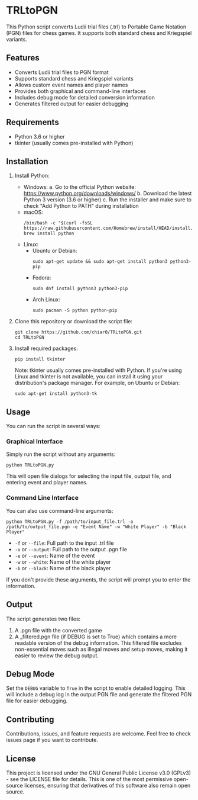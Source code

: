 # TRLtoPGN

This Python script converts Ludii trial files (.trl) to Portable Game Notation (PGN) files for chess games. It supports both standard chess and Kriegspiel variants.

## Features

* Converts Ludii trial files to PGN format
* Supports standard chess and Kriegspiel variants
* Allows custom event names and player names
* Provides both graphical and command-line interfaces
* Includes debug mode for detailed conversion information
* Generates filtered output for easier debugging

## Requirements

* Python 3.6 or higher
* tkinter (usually comes pre-installed with Python)

## Installation

1. Install Python:
   - Windows:
     a. Go to the official Python website: https://www.python.org/downloads/windows/
     b. Download the latest Python 3 version (3.6 or higher)
     c. Run the installer and make sure to check "Add Python to PATH" during installation
   - macOS:
     ```
     /bin/bash -c "$(curl -fsSL https://raw.githubusercontent.com/Homebrew/install/HEAD/install.sh)"
     brew install python
     ```
   - Linux:
     - Ubuntu or Debian:
       ```
       sudo apt-get update && sudo apt-get install python3 python3-pip
       ```
     - Fedora:
       ```
       sudo dnf install python3 python3-pip
       ```
     - Arch Linux:
       ```
       sudo pacman -S python python-pip
       ```

2. Clone this repository or download the script file:
   ```
   git clone https://github.com/chiar0/TRLtoPGN.git
   cd TRLtoPGN
   ```

3. Install required packages:
   ```
   pip install tkinter
   ```

   Note: tkinter usually comes pre-installed with Python. If you're using Linux and tkinter is not available, you can install it using your distribution's package manager. For example, on Ubuntu or Debian:

   ```
   sudo apt-get install python3-tk
   ```

## Usage

You can run the script in several ways:

### Graphical Interface

Simply run the script without any arguments:

```
python TRLtoPGN.py
```

This will open file dialogs for selecting the input file, output file, and entering event and player names.

### Command Line Interface

You can also use command-line arguments:

```
python TRLtoPGN.py -f /path/to/input_file.trl -o /path/to/output_file.pgn -e "Event Name" -w "White Player" -b "Black Player"
```

* `-f` or `--file`: Full path to the input .trl file
* `-o` or `--output`: Full path to the output .pgn file
* `-e` or `--event`: Name of the event
* `-w` or `--white`: Name of the white player
* `-b` or `--black`: Name of the black player

If you don't provide these arguments, the script will prompt you to enter the information.

## Output

The script generates two files:
1. A .pgn file with the converted game
2. A _filtered.pgn file (if DEBUG is set to True) which contains a more readable version of the debug information. This filtered file excludes non-essential moves such as illegal moves and setup moves, making it easier to review the debug output.

## Debug Mode

Set the `DEBUG` variable to `True` in the script to enable detailed logging. This will include a debug log in the output PGN file and generate the filtered PGN file for easier debugging.

## Contributing

Contributions, issues, and feature requests are welcome. Feel free to check issues page if you want to contribute.

## License

This project is licensed under the GNU General Public License v3.0 (GPLv3) - see the LICENSE file for details. This is one of the most permissive open-source licenses, ensuring that derivatives of this software also remain open source.
